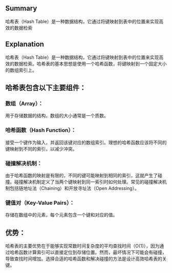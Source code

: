 ## Summary
哈希表（Hash Table）是一种数据结构，它通过将键映射到表中的位置来实现高效的数据检索
## Explanation
哈希表（Hash Table）是一种数据结构，它通过将键映射到表中的位置来实现高效的数据检索。哈希表的基本思想是使用一个哈希函数，将键映射到一个固定大小的数组索引上。

## 哈希表包含以下主要组件：
### 数组（Array）：
用于存储数据的结构，数组的大小通常是一个质数。
### 哈希函数（Hash Function）：
接受一个键作为输入，并返回该键对应的数组索引。理想的哈希函数应该将不同的键映射到不同的索引，以减少冲突。
### 碰撞解决机制：
由于哈希函数的映射是有限的，不同的键可能映射到相同的索引，这就产生了碰撞。碰撞解决机制定义了当两个键映射到同一索引时如何处理。常见的碰撞解决机制包括链地址法（Chaining）和开放寻址法（Open Addressing）。
### 键值对（Key-Value Pairs）：
存储在数组中的元素，每个元素包含一个键和对应的值。
## 优势：
哈希表的主要优势在于能够实现常数时间复杂度的平均查找时间（O(1)），因为通过哈希函数计算索引可以直接定位到存储位置。然而，最坏情况下可能会有碰撞，导致查找时间增加。选择合适的哈希函数和解决碰撞的方法是设计高效哈希表的关键。

